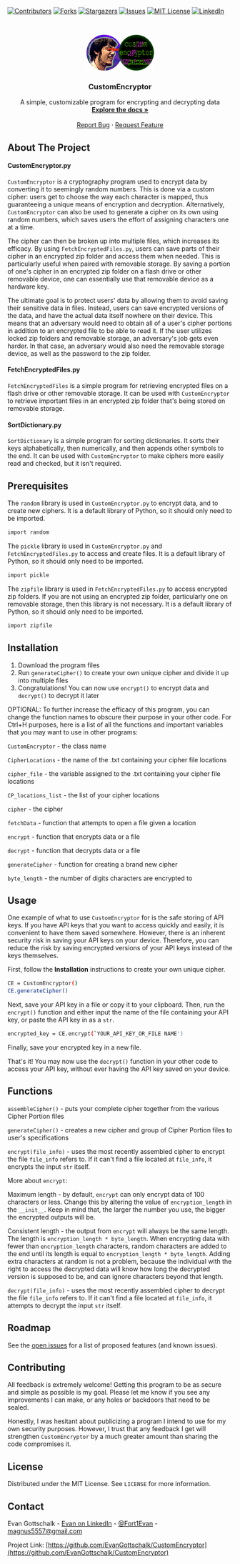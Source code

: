 <!-- PROJECT SHIELDS -->
<!--
*** I'm using markdown "reference style" links for readability.
*** Reference links are enclosed in brackets [ ] instead of parentheses ( ).
*** See the bottom of this document for the declaration of the reference variables
*** for contributors-url, forks-url, etc. This is an optional, concise syntax you may use.
*** https://www.markdownguide.org/basic-syntax/#reference-style-links
-->

[![Contributors][contributors-shield]][contributors-url]
[![Forks][forks-shield]][forks-url]
[![Stargazers][stars-shield]][stars-url]
[![Issues][issues-shield]][issues-url]
[![MIT License][license-shield]][license-url]
[![LinkedIn][linkedin-shield]][linkedin-url]



<!-- PROJECT LOGO -->
<br />
<p align="center">
  <a href="https://github.com/EvanGottschalk/CustomEncryptor">
    <img src="images/logo.png" alt="Logo" width="151" height="80">
  </a>

  <h3 align="center">CustomEncryptor</h3>

  <p align="center">
    A simple, customizable program for encrypting and decrypting data
    <br />
    <a href="https://github.com/EvanGottschalk/CustomEncryptor"><strong>Explore the docs »</strong></a>
    <br />
    <br />
    <a href="https://github.com/EvanGottschalk/CustomEncryptor/issues">Report Bug</a>
    ·
    <a href="https://github.com/EvanGottschalk/CustomEncryptor/issues">Request Feature</a>
  </p>
</p>

<!-- ABOUT THE PROJECT -->
## About The Project

#### CustomEncryptor.py

`CustomEncryptor` is a cryptography program used to encrypt data by converting it to seemingly random numbers. This is done via a custom cipher: users get to choose the way each character is mapped, thus guaranteeing a unique means of encryption and decryption. Alternatively, `CustomEncryptor` can also be used to generate a cipher on its own using random numbers, which saves users the effort of assigning characters one at a time.

The cipher can then be broken up into multiple files, which increases its efficacy. By using `FetchEncryptedFiles.py`, users can save parts of their cipher in an encrypted zip folder and access them when needed. This is particularly useful when paired with removable storage. By saving a portion of one's cipher in an encrypted zip folder on a flash drive or other removable device, one can essentially use that removable device as a hardware key.

The ultimate goal is to protect users' data by allowing them to avoid saving their sensitive data in files. Instead, users can save encrypted versions of the data, and have the actual data itself nowhere on their device. This means that an adversary would need to obtain all of a user's cipher portions in addition to an encrypted file to be able to read it. If the user utilizes locked zip folders and removable storage, an adversary's job gets even harder. In that case, an adversary would also need the removable storage device, as well as the password to the zip folder.

#### FetchEncryptedFiles.py

`FetchEncryptedFiles` is a simple program for retrieving encrypted files on a flash drive or other removable storage. It can be used with `CustomEncryptor` to retrieve important files in an encrypted zip folder that's being stored on removable storage.

#### SortDictionary.py

`SortDictionary` is a simple program for sorting dictionaries. It sorts their keys alphabetically, then numerically, and then appends other symbols to the end. It can be used with `CustomEncryptor` to make ciphers more easily read and checked, but it isn't required.



## Prerequisites

The `random` library is used in `CustomEncryptor.py` to encrypt data, and to create new ciphers. It is a default library of Python, so it should only need to be imported.

```sh
import random
```

The `pickle` library is used in `CustomEncryptor.py` and `FetchEncryptedFiles.py` to access and create files. It is a default library of Python, so it should only need to be imported.

```sh
import pickle
```

The `zipfile` library is used in `FetchEncryptedFiles.py` to access encrypted zip folders. If you are not using an encrypted zip folder, particularly one on removable storage, then this library is not necessary. It is a default library of Python, so it should only need to be imported.

```sh
import zipfile
```



## Installation

1. Download the program files
2. Run `generateCipher()` to create your own unique cipher and divide it up into multiple files
3. Congratulations! You can now use `encrypt()` to encrypt data and `decrypt()` to decrypt it later

OPTIONAL: To further increase the efficacy of this program, you can change the function names to obscure their purpose in your other code. For Ctrl+H purposes, here is a list of all the functions and important variables that you may want to use in other programs:

  `CustomEncryptor` - the class name

  `CipherLocations` - the name of the .txt containing your cipher file locations

  `cipher_file` - the variable assigned to the .txt containing your cipher file locations

  `CP_locations_list` - the list of your cipher locations

  `cipher` - the cipher

  `fetchData` - function that attempts to open a file given a location

  `encrypt` - function that encrypts data or a file

  `decrypt` - function that decrypts data or a file

  `generateCipher` - function for creating a brand new cipher

  `byte_length` - the number of digits characters are encrypted to


<!-- USAGE EXAMPLES -->
## Usage

One example of what to use `CustomEncryptor` for is the safe storing of API keys. If you have API keys that you want to access quickly and easily, it is convenient to have them saved somewhere. However, there is an inherent security risk in saving your API keys on your device. Therefore, you can reduce the risk by saving encrypted versions of your API keys instead of the keys themselves.

First, follow the **Installation** instructions to create your own unique cipher.

```sh
CE = CustomEncryptor()
CE.generateCipher()
```

Next, save your API key in a file or copy it to your clipboard. Then, run the `encrypt()` function and either input the name of the file containing your API key, or paste the API key in as a `str`.

```sh
encrypted_key = CE.encrypt(`YOUR_API_KEY_OR_FILE NAME')
```

Finally, save your encrypted key in a new file.

That's it! You may now use the `decrypt()` function in your other code to access your API key, without ever having the API key saved on your device.

## Functions

`assembleCipher()` - puts your complete cipher together from the various Cipher Portion files

`generateCipher()` - creates a new cipher and group of Cipher Portion files to user's specifications

`encrypt(file_info)` - uses the most recently assembled cipher to encrypt the file `file_info` refers to. If it can't find a file located at `file_info`, it encrypts the input `str` itself.

More about `encrypt`:

Maximum length - by default, `encrypt` can only encrypt data of 100 characters or less. Change this by altering the value of `encryption_length` in the `__init__`. Keep in mind that, the larger the number you use, the bigger the encrypted outputs will be.
    
Consistent length - the output from `encrypt` will always be the same length. The length is `encryption_length * byte_length`. When encrypting data with fewer than `encryption_length` characters, random characters are added to the end until its length is equal to `encryption_length * byte_length`. Adding extra characters at random is not a problem, because the individual with the right to access the decrypted data will know how long the decrypted version is supposed to be, and can ignore characters beyond that length.

`decrypt(file_info)` - uses the most recently assembled cipher to decrypt the file `file_info` refers to. If it can't find a file located at `file_info`, it attempts to decrypt the input `str` itself.

<!-- ROADMAP -->
## Roadmap

See the [open issues](https://github.com/EvanGottschalk/CustomEncryptor/issues) for a list of proposed features (and known issues).


<!-- CONTRIBUTING -->
## Contributing

All feedback is extremely welcome! Getting this program to be as secure and simple as possible is my goal. Please let me know if you see any improvements I can make, or any holes or backdoors that need to be sealed.

Honestly, I was hesitant about publicizing a program I intend to use for my own security purposes. However, I trust that any feedback I get will strengthen `CustomEncryptor` by a much greater amount than sharing the code compromises it.



<!-- LICENSE -->
## License

Distributed under the MIT License. See `LICENSE` for more information.



<!-- CONTACT -->
## Contact

Evan Gottschalk - [Evan on LinkedIn](https://www.linkedin.com/in/evan-gottschalk/) - [@Fort1Evan](https://twitter.com/Fort1Evan) - magnus5557@gmail.com

Project Link: [https://github.com/EvanGottschalk/CustomEncryptor](https://github.com/EvanGottschalk/CustomEncryptor)



<!-- ACKNOWLEDGEMENTS -->
<!-- To be filled out later - I may use some code that a friend of mine provided
## Acknowledgements

* []()
* []()
* []()
-->




<!-- MARKDOWN LINKS & IMAGES -->
<!-- https://www.markdownguide.org/basic-syntax/#reference-style-links -->
[contributors-shield]: https://img.shields.io/github/contributors/EvanGottschalk/CustomEncryptor.svg?style=for-the-badge
[contributors-url]: https://github.com/EvanGottschalk/CustomEncryptor/graphs/contributors
[forks-shield]: https://img.shields.io/github/forks/EvanGottschalk/CustomEncryptor.svg?style=for-the-badge
[forks-url]: https://github.com/EvanGottschalk/CustomEncryptor/network/members
[stars-shield]: https://img.shields.io/github/stars/EvanGottschalk/CustomEncryptor.svg?style=for-the-badge
[stars-url]: https://github.com/EvanGottschalk/CustomEncryptor/stargazers
[issues-shield]: https://img.shields.io/github/issues/EvanGottschalk/CustomEncryptor.svg?style=for-the-badge
[issues-url]: https://github.com/EvanGottschalk/CustomEncryptor/issues
[license-shield]: https://img.shields.io/github/license/EvanGottschalk/CustomEncryptor.svg?style=for-the-badge
[license-url]: https://github.com/EvanGottschalk/CustomEncryptor/blob/main/LICENSE
[linkedin-shield]: https://img.shields.io/badge/-LinkedIn-black.svg?style=for-the-badge&logo=linkedin&colorB=555
[linkedin-url]: https://linkedin.com/in/EvanGottschalk
